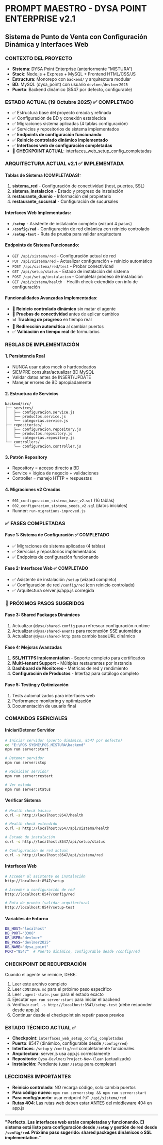# PROMPT MAESTRO - DYSA POINT ENTERPRISE v2.1
## Sistema de Punto de Venta con Configuración Dinámica y Interfaces Web

### CONTEXTO DEL PROYECTO
- **Sistema**: DYSA Point Enterprise (anteriormente "MISTURA")
- **Stack**: Node.js + Express + MySQL + Frontend HTML/CSS/JS
- **Estructura**: Monorepo con `backend/` y arquitectura modular
- **BD**: MySQL (dysa_point) con usuario `devlmer`/`devlmer2025`
- **Puerto**: Backend dinámico (8547 por defecto, configurable)

### ESTADO ACTUAL (19 Octubre 2025) ✅ COMPLETADO
- ✅ Estructura base del proyecto creada y refinada
- ✅ Configuración de BD y conexión establecida
- ✅ Migraciones sistema aplicadas (4 tablas configuración)
- ✅ Servicios y repositorios de sistema implementados
- ✅ **Endpoints de configuración funcionando**
- ✅ **Reinicio controlado dinámico implementado**
- ✅ **Interfaces web de configuración completadas**
- 🎯 **CHECKPOINT ACTUAL**: interfaces_web_setup_config_completadas

### ARQUITECTURA ACTUAL v2.1 ✅ IMPLEMENTADA

#### Tablas de Sistema (COMPLETADAS):
1. **sistema_red** - Configuración de conectividad (host, puertos, SSL)
2. **sistema_instalacion** - Estado y progreso de instalación
3. **restaurante_duenio** - Información del propietario
4. **restaurante_sucursal** - Configuración de sucursales

#### Interfaces Web Implementadas:
- **`/setup`** - Asistente de instalación completo (wizard 4 pasos)
- **`/config/red`** - Configuración de red dinámica con reinicio controlado
- **`/setup-test`** - Ruta de prueba para validar arquitectura

#### Endpoints de Sistema Funcionando:
- `GET /api/sistema/red` - Configuración actual de red
- `PUT /api/sistema/red` - Actualizar configuración + reinicio automático
- `POST /api/sistema/red/test` - Probar conectividad
- `GET /api/setup/status` - Estado de instalación del sistema
- `POST /api/setup/instalacion` - Completar proceso de instalación
- `GET /api/sistema/health` - Health check extendido con info de configuración

#### Funcionalidades Avanzadas Implementadas:
- 🔄 **Reinicio controlado dinámico** sin matar el agente
- 🧪 **Pruebas de conectividad** antes de aplicar cambios
- 📊 **Tracking de progreso** en tiempo real
- 🔄 **Redirección automática** al cambiar puertos
- ✅ **Validación en tiempo real** de formularios

### REGLAS DE IMPLEMENTACIÓN

#### 1. Persistencia Real
- NUNCA usar datos mock o hardcodeados
- SIEMPRE consultar/actualizar BD MySQL
- Validar datos antes de INSERT/UPDATE
- Manejar errores de BD apropiadamente

#### 2. Estructura de Servicios
```
backend/src/
├── services/
│   ├── configuracion.service.js
│   ├── productos.service.js
│   └── categorias.service.js
├── repositories/
│   ├── configuracion.repository.js
│   ├── productos.repository.js
│   └── categorias.repository.js
└── controllers/
    └── configuracion.controller.js
```

#### 3. Patrón Repository
- Repository = acceso directo a BD
- Service = lógica de negocio + validaciones
- Controller = manejo HTTP + respuestas

#### 4. Migraciones v2 Creadas
- `001_configuracion_sistema_base_v2.sql` (16 tablas)
- `002_configuracion_sistema_seeds_v2.sql` (datos iniciales)
- Runner: `run-migrations-improved.js`

### ✅ FASES COMPLETADAS

#### Fase 1: Sistema de Configuración ✅ COMPLETADO
- ✅ Migraciones de sistema aplicadas (4 tablas)
- ✅ Servicios y repositorios implementados
- ✅ Endpoints de configuración funcionando

#### Fase 2: Interfaces Web ✅ COMPLETADO
- ✅ Asistente de instalación `/setup` (wizard completo)
- ✅ Configuración de red `/config/red` (con reinicio controlado)
- ✅ Arquitectura server.js/app.js corregida

### 🚀 PRÓXIMOS PASOS SUGERIDOS

#### Fase 3: Shared Packages Dinámicos
1. Actualizar `@dysa/shared-config` para refrescar configuración runtime
2. Actualizar `@dysa/shared-events` para reconexión SSE automática
3. Actualizar `@dysa/shared-http` para cambio baseURL dinámico

#### Fase 4: Mejoras Avanzadas
1. **SSL/HTTPS Implementation** - Soporte completo para certificados
2. **Multi-tenant Support** - Múltiples restaurantes por instancia
3. **Dashboard de Monitoreo** - Métricas de red y rendimiento
4. **Configuración de Productos** - Interfaz para catálogo completo

#### Fase 5: Testing y Optimización
1. Tests automatizados para interfaces web
2. Performance monitoring y optimización
3. Documentación de usuario final

### COMANDOS ESENCIALES

#### Iniciar/Detener Servidor
```bash
# Iniciar servidor (puerto dinámico, 8547 por defecto)
cd "E:\POS SYSME\POS_MISTURA\backend"
npm run server:start

# Detener servidor
npm run server:stop

# Reiniciar servidor
npm run server:restart

# Ver estado
npm run server:status
```

#### Verificar Sistema
```bash
# Health check básico
curl -s http://localhost:8547/health

# Health check extendido
curl -s http://localhost:8547/api/sistema/health

# Estado de instalación
curl -s http://localhost:8547/api/setup/status

# Configuración de red actual
curl -s http://localhost:8547/api/sistema/red
```

#### Interfaces Web
```bash
# Acceder al asistente de instalación
http://localhost:8547/setup

# Acceder a configuración de red
http://localhost:8547/config/red

# Ruta de prueba (validar arquitectura)
http://localhost:8547/setup-test
```

#### Variables de Entorno
```bash
DB_HOST="localhost"
DB_PORT="3306"
DB_USER="devlmer"
DB_PASS="devlmer2025"
DB_NAME="dysa_point"
PORT="8547"  # Puerto dinámico, configurable desde /config/red
```

### CHECKPOINT DE RECUPERACIÓN
Cuando el agente se reinicie, DEBE:
1. Leer este archivo completo
2. Leer `CONTINUE.md` para el próximo paso específico
3. Leer `.agent-state.json` para el estado exacto
4. Ejecutar `npm run server:start` para iniciar el backend
5. Verificar `curl -s http://localhost:8547/setup-test` (debe responder desde app.js)
6. Continuar desde el checkpoint sin repetir pasos previos

### ESTADO TÉCNICO ACTUAL ✅
- **Checkpoint**: `interfaces_web_setup_config_completadas`
- **Puerto**: 8547 (dinámico, configurable desde `/config/red`)
- **Interfaces**: `/setup` y `/config/red` completamente funcionales
- **Arquitectura**: server.js usa app.js correctamente
- **Repositorio**: `Dysa-Devlmer/Project-New-Clean` (actualizado)
- **Instalación**: Pendiente (usar `/setup` para completar)

### LECCIONES IMPORTANTES
- **Reinicio controlado**: NO recarga código, solo cambia puertos
- **Para código nuevo**: `npm run server:stop && npm run server:start`
- **Para config/puerto**: usar endpoint `PUT /api/sistema/red`
- **Rutas 404**: Las rutas web deben estar ANTES del middleware 404 en app.js

---

**"Perfecto. Las interfaces web están completadas y funcionando. El sistema está listo para configuración desde `/setup` y gestión de red desde `/config/red`. Próximo paso sugerido: shared packages dinámicos o SSL implementation."**